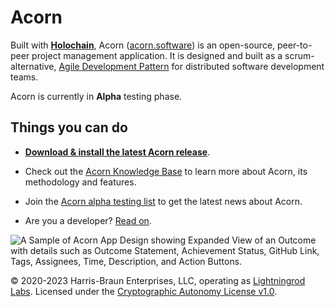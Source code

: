 # Acorn

Built with [**Holochain**](https://www.holochain.org/), Acorn ([acorn.software](https://acorn.software)) is an open-source, peer-to-peer project management application. It is designed and built as a scrum-alternative, [Agile Development Pattern](https://en.wikipedia.org/wiki/Agile_software_development) for distributed software development teams. 

Acorn is currently in **Alpha** testing phase.

## Things you can do

- [**Download & install the latest Acorn release**](https://github.com/lightningrodlabs/acorn/releases/tag/v5.0.1-alpha).

- Check out the [Acorn Knowledge Base](https://docs.acorn.software) to learn more about Acorn, its methodology and features.

- Join the [Acorn alpha testing list](https://forms.gle/Ani18rJhDuAGv9LQ8) to get the latest news about Acorn.

- Are you a developer? [Read on](./DEVELOPERS.md).


![A Sample of Acorn App Design showing Expanded View of an Outcome with details such as Outcome Statement, Achievement Status, GitHub Link, Tags, Assignees, Time, Description, and Action Buttons.](https://github.com/lightningrodlabs/acorn/blob/main/acorn-design-sample-june2022.png)


© 2020-2023 Harris-Braun Enterprises, LLC, operating as [Lightningrod Labs](https://lightningrodlabs.org). Licensed under the [Cryptographic Autonomy License v1.0](https://opensource.org/licenses/CAL-1.0).
